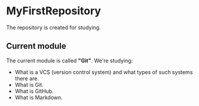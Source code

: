 # MyFirstRepository
The repository is created for studying.
## Current module
The current module is called **"Git"**.
We're studying:
* What is a VCS (version control system) and what types of such systems there are.
* What is Git.
* What is GitHub.
* What is Markdown.
